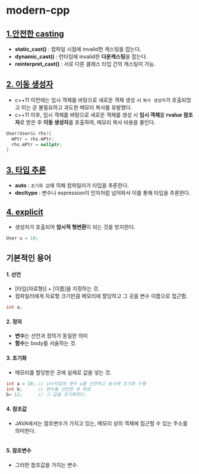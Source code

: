 # modern-cpp

## [1.안전한 casting](/all/cast.md)  
* **static_cast<T>()** : 컴파일 시점에 invalid한 캐스팅을 잡는다.  
* **dynamic_cast<T>()** : 런타임에 invalid한 **다운캐스팅**을 잡는다. 
* **reinterpret_cast<T>()** : 서로 다른 클래스 타입 간의 캐스팅이 가능.  
  
## [2. 이동 생성자](/all/move_cons.md)  
* c++11 이전에는 임시 객체를 바탕으로 새로운 객체 생성 시 `복사 생성자`가 호출되었고 이는 곧 불필요하고 과도한 메모리 복사를 유발했다.  
* c++11 이후, 임시 객체를 바탕으로 새로운 객체를 생성 시 **임시 객체**를 **rvalue 참조자**로 받은 후 **이동 생성자**를 호출하여, 메모리 복사 비용을 줄인다.  

```c++
User(User&& rhs){
  mPtr = rhs.mPtr;
  rhs.mPtr = nullptr;
}
```

## [3. 타입 추론](/all/deduction.md)  
* **auto** : `초기화 값`에 의해 컴파일러가 타입을 추론한다.  
* **decltype** : 변수나 expression이 인자처럼 넘어와서 이를 통해 타입을 추론한다.  

## [4. explicit](/all/explicit.md)  
* 생성자가 호출되어 **암시적 형변환**이 되는 것을 방지한다.  
```c++
User u = 10;    
```



## 기본적인 용어  
#### 1. 선언  
* [타입(자료형)] + [이름]을 지정하는 것.  
* 컴파일러에게 자료형 크기만큼 메모리에 할당하고 그 곳을 변수 이름으로 접근함.  
```c++
int a;
```
#### 2. 정의  
* **변수**는 선언과 정의가 동일한 의미  
* **함수**는 body를 서술하는 것.  

#### 3. 초기화  
* 메모리를 할당받은 곳에 실제로 값을 넣는 것.  
```c++
int a = 10; // int타입의 변수 a를 선언하고 동시에 초기화 수행
int b;      // 변수를 선언한 후 따로
b= 12;      // 그 값을 초기화한다.
```
#### 4. 참조값  
* JAVA에서는 참조변수가 가지고 있는, 메모리 상의 객체에 접근할 수 있는 주소를 의미한다.  

```c++

```

#### 5. 참조변수  
* 그러한 참조값을 가지는 변수.  



